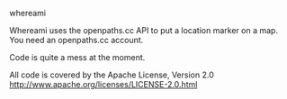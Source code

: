 whereami

Whereami uses the openpaths.cc API to put a location marker on a map.
You need an openpaths.cc account. 

Code is quite a mess at the moment. 

All code is covered by the Apache License, Version 2.0 http://www.apache.org/licenses/LICENSE-2.0.html

